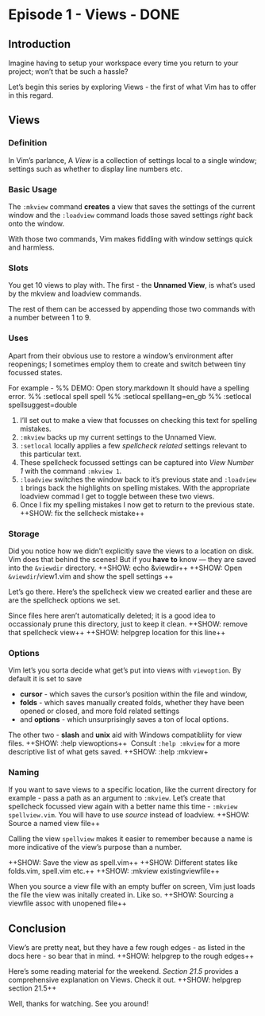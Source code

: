 # Episode 1 - Views - DONE
## Introduction
Imagine having to setup your workspace every time you return to your project; won’t that be such a hassle?

Let’s begin this series by exploring Views - the first of what  Vim has to offer in this regard.



## Views
### Definition
In Vim’s parlance, A _View_ is a collection of settings local to a single window; settings such as whether to display line numbers etc.


### Basic Usage
The `:mkview` command __creates__ a view that saves the settings of the current window and the `:loadview` command loads those saved settings _right_ back onto the window. 

With those two commands, Vim makes fiddling with window settings quick and harmless.

### Slots
You get 10 views to play with. The first - the __Unnamed View__, is what’s used by the mkview and loadview commands. 

The rest of them can be accessed by appending those two commands with a number between 1 to 9.


### Uses
Apart from their obvious use to restore a window’s environment after reopenings; I sometimes employ them to create and switch between tiny focussed states.

For example - 
%% DEMO: Open story.markdown It should have a spelling error.
%% :setlocal spell spell
%% :setlocal spelllang=en_gb
%% :setlocal spellsuggest=double

1. I’ll set out to make a view that focusses on checking this text for spelling mistakes.
2. `:mkview` backs up my current settings to the Unnamed View.
3. `:setlocal` locally applies a few _spellcheck related_ settings relevant to this particular text.
4. These spellcheck focussed settings can be captured into _View Number 1_ with the command `:mkview 1`.
5. `:loadview` switches the window back to it’s previous state and `:loadview 1` brings back the highlights on spelling mistakes. With the appropriate loadview commad I get to toggle between these two views.
6. Once I fix my spelling mistakes I now get to return to the previous state.
++SHOW: fix the sellcheck mistake++



### Storage
Did you notice how we didn’t explicitly save the views to a location on disk. Vim does that behind the scenes! 
But if you __have to__ know — they are saved into the `&viewdir` directory. 
++SHOW: echo &viewdir++
++SHOW: Open `&viewdir`/view1.vim and show the spell settings ++

Let’s go there. Here’s the spellcheck view we created earlier and these are are the spellcheck options we set.

Since files here aren’t automatically deleted; it is a good idea to occassionaly prune this directory, just to keep it clean.
++SHOW: remove that spellcheck view++
++SHOW: helpgrep location for this line++



### Options
Vim let’s you sorta decide what get’s put into views with `viewoption`. By default it is set to save
- __cursor__ - which saves the cursor’s position within the file and window, 
- __folds__ - which saves manually created folds, whether they have been opened or closed, and more fold related settings
- and __options__ - which unsurprisingly saves a ton of local options.

The other two - __slash__ and __unix__ aid with Windows compatibliity for view files. ++SHOW: :help viewoptions++
 Consult `:help :mkview` for a more descriptive list of what gets saved.
++SHOW: :help :mkview+




### Naming
If you want to save views to a specific location, like the current directory for example - pass a path as an argument to `:mkview`. Let’s create that spellcheck focussed view again with a better name this time - `:mkview spellview.vim`. You will have to use _source_ instead of loadview.
++SHOW: Source a named view file++

Calling the view `spellview` makes it easier to remember because a name is more indicative of the view’s purpose than a number.

++SHOW: Save the view as spell.vim++
++SHOW: Different states like folds.vim, spell.vim etc.++
++SHOW: :mkview existingviewfile++

When you source a view file with an empty buffer on screen, Vim just loads the file the view was initally created in. Like so.
++SHOW: Sourcing a viewfile assoc with unopened file++


## Conclusion
View’s are pretty neat, but they have a few rough edges - as listed in the docs here - so bear that in mind. 
++SHOW: helpgrep to the rough edges++ 

Here’s some reading material for the weekend. _Section 21.5_ provides a comprehensive explanation on Views. Check it out.
++SHOW: helpgrep section 21.5++

Well, thanks for watching. See you around!
